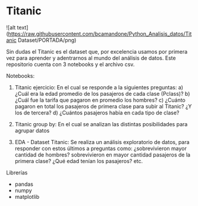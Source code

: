 # Titanic
![alt text](https://raw.githubusercontent.com/bcamandone/Python_Analisis_datos/Titanic Dataset/PORTADA/png)


Sin dudas el Titanic es el dataset que, por excelencia usamos por primera vez para aprender y adentrarnos al mundo del análisis de datos. 
Este repositorio cuenta con 3 notebooks y el archivo csv. 

Notebooks: 

1) Titanic ejercicio: 
En el cual se responde a la siguientes preguntas: 
a) ¿Cuál era la edad promedio de los pasajeros de cada clase (Pclass)?
b) ¿Cuál fue la tarifa que pagaron en promedio los hombres?
c) ¿Cuánto pagaron en total los pasajeros de primera clase para subir al Titanic? ¿Y los de tercera?
d) ¿Cuántos pasajeros había en cada tipo de clase?

2) Titanic group by: 
En el cual se analizan las distintas posibilidades para agrupar datos 


3) EDA - Dataset Titanic: 
Se realiza un análisis exploratorio de datos, para responder con estos últimos  a preguntas como: ¿sobrevivieron mayor cantidad de hombres? sobrevivieron en mayor cantidad pasajeros de la primera clase? ¿Qué edad tenían los pasajeros? etc.


Librerías
- pandas
- numpy
- matplotlib
